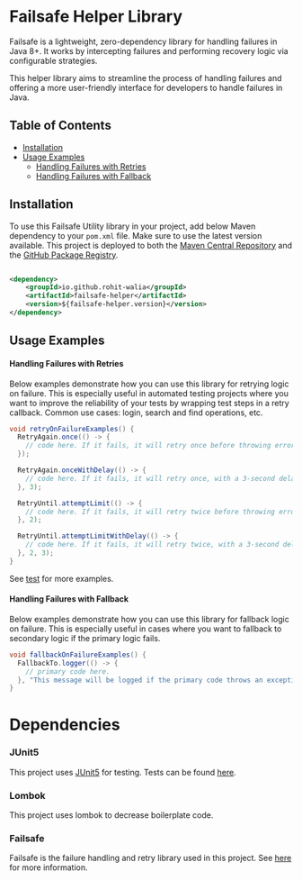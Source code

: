# Failsafe Helper Library

Failsafe is a lightweight, zero-dependency library for handling failures in Java 8+. It works by intercepting failures and
performing recovery logic via configurable strategies.

This helper library aims to streamline the process of handling failures and offering a more user-friendly interface for
developers to handle failures in Java.

## Table of Contents

- [Installation](#installation)
- [Usage Examples](#usage-examples)
    - [Handling Failures with Retries](#handling-Failures-with-Retries)
    - [Handling Failures with Fallback](#handling-Failures-with-Fallback)

## Installation

To use this Failsafe Utility library in your project, add below Maven dependency to your `pom.xml` file. Make sure to use the
latest version available. This project is deployed to both
the [Maven Central Repository](https://central.sonatype.com/artifact/io.github.rohit-walia/failsafehelper) and the
[GitHub Package Registry](https://github.com/rohit-walia?tab=packages&repo_name=failsafe-helper).

```xml

<dependency>
    <groupId>io.github.rohit-walia</groupId>
    <artifactId>failsafe-helper</artifactId>
    <version>${failsafe-helper.version}</version>
</dependency>
```

## Usage Examples

#### Handling Failures with Retries

Below examples demonstrate how you can use this library for retrying logic on failure. This is especially useful in automated
testing projects where you want to improve the reliability of your tests by wrapping test steps in a retry callback.
Common use cases: login, search and find operations, etc.

```Java
void retryOnFailureExamples() {
  RetryAgain.once(() -> {
    // code here. If it fails, it will retry once before throwing error
  });

  RetryAgain.onceWithDelay(() -> {
    // code here. If it fails, it will retry once, with a 3-second delay, before throwing error
  }, 3);

  RetryUntil.attemptLimit(() -> {
    // code here. If it fails, it will retry twice before throwing error
  }, 2);

  RetryUntil.attemptLimitWithDelay(() -> {
    // code here. If it fails, it will retry twice, with a 3-second delay, before throwing error
  }, 2, 3);
}
```

See [test](failsafehelper\src\test\java\org\failsafe\failsafe\retry) for more examples.

#### Handling Failures with Fallback

Below examples demonstrate how you can use this library for fallback logic on failure. This is especially useful in cases
where you want to fallback to secondary logic if the primary logic fails.

```Java
void fallbackOnFailureExamples() {
  FallbackTo.logger(() -> {
    // primary code here.
  }, "This message will be logged if the primary code throws an exception or error.");
}
```

# Dependencies

### JUnit5

This project uses [JUnit5](https://junit.org/junit5/docs/current/user-guide/) for testing. Tests can be
found [here](failsafehelper/src/test/java/org/failsafe/failsafe).

### Lombok

This project uses lombok to decrease boilerplate code.

### Failsafe

Failsafe is the failure handling and retry library used in this project. See [here](https://failsafe.dev/)
for more information.